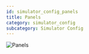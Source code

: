 ```yaml
---
id: simulator_config_panels
title: Panels
category: simulator_config
subcategory: Simulator Config
---
```


![Panels](/img/simulator_config_panels.jpg)
